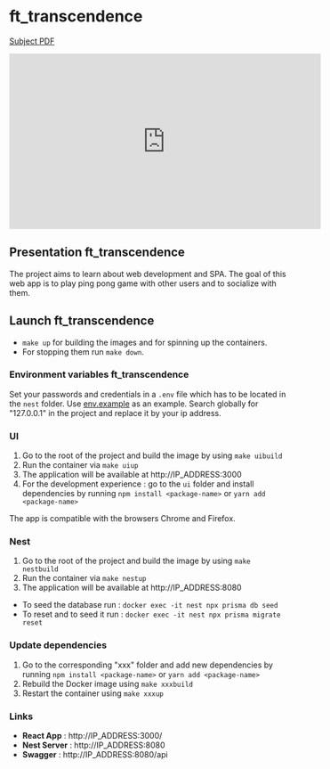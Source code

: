 # ft_transcendence

[Subject PDF](https://github.com/williamollio/ft_transcendence/blob/master/ressources/ft_transcendence.pdf)

<iframe width="560" height="315"
  src="https://youtu.be/-wzREvnItVo" 
  frameborder="0" 
  allow="accelerometer; autoplay; encrypted-media; gyroscope; picture-in-picture" 
  allowfullscreen>
</iframe>

## Presentation ft_transcendence

The project aims to learn about web development and SPA. The goal of this web app is to play ping pong game with other users and to socialize with them.

## Launch ft_transcendence

- `make up` for building the images and for spinning up the containers.
- For stopping them run `make down`.

### Environment variables ft_transcendence

Set your passwords and credentials in a `.env` file which has to be located in the `nest` folder.
Use [env.example](https://github.com/williamollio/ft_transcendence/blob/master/nest/env.example) as an example. Search globally for "127.0.0.1" in the project and replace it by your ip address.

### UI

1. Go to the root of the project and build the image by using `make uibuild`
2. Run the container via `make uiup`
3. The application will be available at http://IP_ADDRESS:3000
4. For the development experience : go to the `ui` folder and install dependencies by running `npm install <package-name>` or `yarn add <package-name>`

The app is compatible with the browsers Chrome and Firefox.

### Nest

1. Go to the root of the project and build the image by using `make nestbuild`
2. Run the container via `make nestup`
3. The application will be available at http://IP_ADDRESS:8080

- To seed the database run : `docker exec -it nest npx prisma db seed`
- To reset and to seed it run : `docker exec -it nest npx prisma migrate reset`

### Update dependencies

1. Go to the corresponding "xxx" folder and add new dependencies by running `npm install <package-name>` or `yarn add <package-name>`
2. Rebuild the Docker image using `make xxxbuild`
3. Restart the container using `make xxxup`

### Links

- **React App** : http://IP_ADDRESS:3000/
- **Nest Server** : http://IP_ADDRESS:8080
- **Swagger** : http://IP_ADDRESS:8080/api
